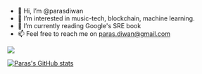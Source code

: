 - 👋 Hi, I’m @parasdiwan
- 👀 I’m interested in music-tech, blockchain, machine learning.
- 🌱 I’m currently reading Google's SRE book 
- 📫 Feel free to reach me on paras.diwan@gmail.com

![](https://komarev.com/ghpvc/?username=parasdiwan)

[![Paras's GitHub stats](https://github-readme-stats.vercel.app/api?username=parasdiwan)](https://github.com/parasdiwan/github-readme-stats)

<!---
parasdiwan/parasdiwan is a ✨ special ✨ repository because its `README.md` (this file) appears on your GitHub profile.
You can click the Preview link to take a look at your changes.
--->
